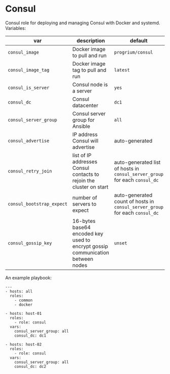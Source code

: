 # Consul

Consul role for deploying and managing Consul with Docker and systemd. Variables:

| var | description | default |
|-----|-------------|---------|
| `consul_image` | Docker image to pull and run | `progrium/consul` |
| `consul_image_tag` | Docker image tag to pull and run | `latest` |
| `consul_is_server` | Consul node is a server | `yes` |
| `consul_dc` | Consul datacenter | `dc1` |
| `consul_server_group` | Consul server group for Ansible | `all` |
| `consul_advertise` | IP address Consul will advertise | auto-generated |
| `consul_retry_join` | list of IP addresses Consul contacts to rejoin the cluster on start | auto-generated list of hosts in `consul_server_group` for each `consul_dc` |
| `consul_bootstrap_expect` | number of servers to expect | auto-generated count of hosts in `consul_server_group` for each `consul_dc`|
| `consul_gossip_key` | 16-bytes base64 encoded key used to encrypt gossip communication between nodes | `unset` |

An example playbook:

```
---
- hosts: all
  roles:
    - common
    - docker

- hosts: host-01
  roles:
    - role: consul
  vars:
    consul_server_group: all
    consul_dc: dc1

- hosts: host-02
  roles:
    - role: consul
  vars:
    consul_server_group: all
    consul_dc: dc2
```
